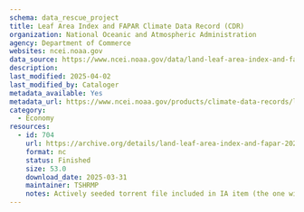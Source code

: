 ```yaml
---
schema: data_rescue_project 
title: Leaf Area Index and FAPAR Climate Data Record (CDR)
organization: National Oceanic and Atmospheric Administration
agency: Department of Commerce
websites: ncei.noaa.gov
data_source: https://www.ncei.noaa.gov/data/land-leaf-area-index-and-fapar/
description: 
last_modified: 2025-04-02
last_modified_by: Cataloger
metadata_available: Yes
metadata_url: https://www.ncei.noaa.gov/products/climate-data-records/leaf-area-index-and-fapar
category:
  - Economy
resources:
  - id: 704
    url: https://archive.org/details/land-leaf-area-index-and-fapar-2025-03-31
    format: nc
    status: Finished
    size: 53.0
    download_date: 2025-03-31
    maintainer: TSHRMP
    notes: Actively seeded torrent file included in IA item (the one without _archive).  Direct file upload in progress.Alternate torrent locationhttps//academictorrents.com/details/426a128f0a0b22b202496bb2d3b9c449698bd5dd
---
```

